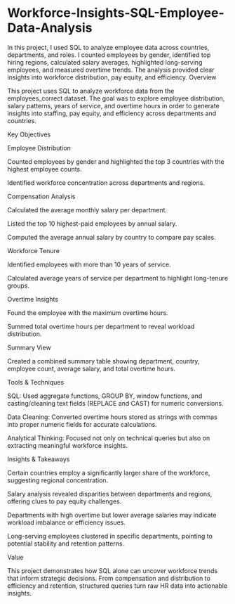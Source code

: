 # Workforce-Insights-SQL-Employee-Data-Analysis
In this project, I used SQL to analyze employee data across countries, departments, and roles. I counted employees by gender, identified top hiring regions, calculated salary averages, highlighted long-serving employees, and measured overtime trends. The analysis provided clear insights into workforce distribution, pay equity, and efficiency.
Overview

This project uses SQL to analyze workforce data from the employees_correct dataset. The goal was to explore employee distribution, salary patterns, years of service, and overtime hours in order to generate insights into staffing, pay equity, and efficiency across departments and countries.

Key Objectives

Employee Distribution

Counted employees by gender and highlighted the top 3 countries with the highest employee counts.

Identified workforce concentration across departments and regions.

Compensation Analysis

Calculated the average monthly salary per department.

Listed the top 10 highest-paid employees by annual salary.

Computed the average annual salary by country to compare pay scales.

Workforce Tenure

Identified employees with more than 10 years of service.

Calculated average years of service per department to highlight long-tenure groups.

Overtime Insights

Found the employee with the maximum overtime hours.

Summed total overtime hours per department to reveal workload distribution.

Summary View

Created a combined summary table showing department, country, employee count, average salary, and total overtime hours.

Tools & Techniques

SQL: Used aggregate functions, GROUP BY, window functions, and casting/cleaning text fields (REPLACE and CAST) for numeric conversions.

Data Cleaning: Converted overtime hours stored as strings with commas into proper numeric fields for accurate calculations.

Analytical Thinking: Focused not only on technical queries but also on extracting meaningful workforce insights.

Insights & Takeaways

Certain countries employ a significantly larger share of the workforce, suggesting regional concentration.

Salary analysis revealed disparities between departments and regions, offering clues to pay equity challenges.

Departments with high overtime but lower average salaries may indicate workload imbalance or efficiency issues.

Long-serving employees clustered in specific departments, pointing to potential stability and retention patterns.

Value

This project demonstrates how SQL alone can uncover workforce trends that inform strategic decisions. From compensation and distribution to efficiency and retention, structured queries turn raw HR data into actionable insights.
